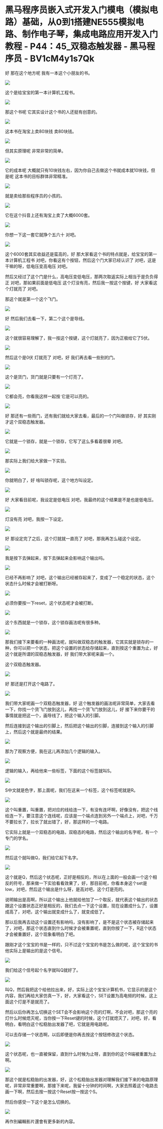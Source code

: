 # 黑马程序员嵌入式开发入门模电（模拟电路）基础，从0到1搭建NE555模拟电路、制作电子琴，集成电路应用开发入门教程 - P44：45_双稳态触发器 - 黑马程序员 - BV1cM4y1s7Qk

好 那在这个地方呢 我有一本这个小朋友的书。

![](img/818b5c7f968cf87585e1ed60399553d0_1.png)

这个是给宝宝的第一本计算机工程书。

![](img/818b5c7f968cf87585e1ed60399553d0_3.png)

那这个书呢 它其实设计这个书的人还挺有创意的。

![](img/818b5c7f968cf87585e1ed60399553d0_5.png)

这本书在淘宝上卖80块钱 卖80块钱。

![](img/818b5c7f968cf87585e1ed60399553d0_7.png)

但其实原理呢 非常非常的简单。

![](img/818b5c7f968cf87585e1ed60399553d0_9.png)

它的成本呢 大概就只有10块钱左右，因为你自己去做这个书就成本就10块钱，但是呢 这本书的目标群体非常精准。

![](img/818b5c7f968cf87585e1ed60399553d0_11.png)

就是卖给那些程序员的小孩的。

![](img/818b5c7f968cf87585e1ed60399553d0_13.png)

它在这个抖音上还有淘宝上卖了大概6000套。

![](img/818b5c7f968cf87585e1ed60399553d0_15.png)

你想一下这一套它就挣个五六十 对吧。

![](img/818b5c7f968cf87585e1ed60399553d0_17.png)

这个6000套其实收益还是蛮高的，好 那大家看这个书的特点就是，给宝宝的第一本计算机工程书 对吧，你看这有个按钮，然后这个门大家已经认识了 对吧，这是干嘛的呀，低电压变高电压 对吧。

然后又经过了这个门是什么，高电压变低电压，那两次取返实际上相当于是负负得正 对吧，那如果前面是低电压 这个灯没有亮，然后我一按这个按键，好 大家看这个灯就亮了 对吧。

那这个就是第一个这个飞门。

![](img/818b5c7f968cf87585e1ed60399553d0_19.png)

好 然后我们去看一下，第二个这个是导线。

![](img/818b5c7f968cf87585e1ed60399553d0_21.png)

这个就很容易理解了，我一按这个按键，这个灯就亮了，因为正极给它了5伏。

![](img/818b5c7f968cf87585e1ed60399553d0_23.png)

然后这个是0伏 灯就亮了 对吧，好 我们再去看一些别的门。

![](img/818b5c7f968cf87585e1ed60399553d0_25.png)

这个是货门，货门就是只要有一个灯亮了。

![](img/818b5c7f968cf87585e1ed60399553d0_27.png)

它都会亮，你看我这样一起按 它是可以亮的。

![](img/818b5c7f968cf87585e1ed60399553d0_29.png)

好 那还有一些雨门，还有我们就给大家去看，最后的一个门叫做锁存，好 其实刚才这个双稳态触发器。

![](img/818b5c7f968cf87585e1ed60399553d0_31.png)

它就是一个锁存，就是一个锁存，它写了这么多看着很晕 对吧。

![](img/818b5c7f968cf87585e1ed60399553d0_33.png)

那实际上我们给大家做一下实验。

![](img/818b5c7f968cf87585e1ed60399553d0_35.png)

你就明白了，好 啥叫锁存呢，这个地方叫设定。

![](img/818b5c7f968cf87585e1ed60399553d0_37.png)

好 大家看目前呢，我设定是低电压 对吧，我最终的这个结果是不是也是低电压。

![](img/818b5c7f968cf87585e1ed60399553d0_39.png)

灯没有亮 对吧，我按一下设定。

![](img/818b5c7f968cf87585e1ed60399553d0_41.png)

好 那设定完了之后，这个灯就就一直亮了 对吧，那我再怎么碰这个设定。

![](img/818b5c7f968cf87585e1ed60399553d0_43.png)

我是按下去弹起来，按下去弹起来会影响这个输出吗。

![](img/818b5c7f968cf87585e1ed60399553d0_45.png)

已经不再影响了 对吧，这个输出已经被存起来了，变成了一个稳定的状态，这个状态什么时候才会被打断呀。

![](img/818b5c7f968cf87585e1ed60399553d0_47.png)

必须你要按一下reset，这个状态呢才会被打断。

![](img/818b5c7f968cf87585e1ed60399553d0_49.png)

这个东西就是一个锁存，这个锁存画法呢有很多种。

![](img/818b5c7f968cf87585e1ed60399553d0_51.png)

那我们接下来要看的一种画法呢，就叫做双稳态的触发器，它其实就是锁存的一种，你可以把一个状态，把这个设置的状态给存储起来，直到按这个重置为止，好 这个就是所谓的双稳态触发器，好 我们带大家呢来画一个。

这个双稳态触发器。

![](img/818b5c7f968cf87585e1ed60399553d0_53.png)

好 那还是打开这个电路了。

![](img/818b5c7f968cf87585e1ed60399553d0_55.png)

我们带大家呢画一个双稳态触发器，好 这个触发器的画法呢非常简单，大家去看一下，你找一个货飞门放到这儿，再找一个货飞门放到这儿，好 接下来你要干的事情就是把这一个，画导线了，把这个输入的引脚。

然后连接到这个输出的引脚上，然后把这个输出的引脚，连接到这个输入的引脚上，然后这个就是最终的结果。

![](img/818b5c7f968cf87585e1ed60399553d0_57.png)

那为了观察方便，我在这儿再添加几个逻辑的输入。

![](img/818b5c7f968cf87585e1ed60399553d0_59.png)

逻辑的输入，再给他来一些标签，下面的这个标签就叫S。

![](img/818b5c7f968cf87585e1ed60399553d0_61.png)

S中文就是色字，那上面呢，我们在这来一个标签，这个标签呢就是R。

![](img/818b5c7f968cf87585e1ed60399553d0_63.png)

这个叫重置，叫重置，把对应的线给连一下，有没有连坏啊，好像没有，把这个线给连一下，要注意这个连线呢，应该是一个端点连到另外一个端点上，对吧，千万不要拉长了，拉长了就出错了，好，那这样的一个电路。

它实际上就是一个双稳态的电路，双稳态的电路，然后这个输出的名字呢，有一个专门的学名。

![](img/818b5c7f968cf87585e1ed60399553d0_65.png)

然后这个就叫做Q，我们给它起下名字。

![](img/818b5c7f968cf87585e1ed60399553d0_67.png)

这个就是Q，然后这个状态呢，正好是相反的，所以在上面的一般会画一个这个相反的符号，那来做一下实验看看效果了，好，那目前呢，你看本身这个set是low，对吧，然后这个输出是什么呀，是高对吧，这个灯是亮的。

说明输出是高啊，所以这个输出上他就给他加了一个取反，就代表这个输出的状态跟这个设置状态正好是相反的，我们去点一下这个设置，现在设置成什么了，设置成高了，对吧，这个输出就变成什么了，就变成低了。

那以后我再去动这个设置还有影响吗，没有影响了，是不是这个状态被存储起来了，对吧，那这个状态直到什么时候才会被重置呢，直到你按了一下，R这个状态才会被重置好，这个现象看明白了吧。

跟刚才这个宝宝的书是一样的，只不过这个宝宝的书是怎么做的呢，这个宝宝的书他实际上是输出的是这个信号。

![](img/818b5c7f968cf87585e1ed60399553d0_69.png)

我们给这个信号起个名字就叫Q就好了。

![](img/818b5c7f968cf87585e1ed60399553d0_71.png)

叫Q，然后我把这个给他拉出来，好，实际上这个宝宝计算机书，它显示的是这个内容，我们再给大家仿真一下，好，大家看这个，SET设置为高电频的时候，这上面这个灯是不是就亮了。

然后以后你再怎么切换这个SET会不会影响这个亮的灯啊，不会对吧，那这个亮的灯什么时候熄灭呢，当你按一下Reset键的时候，这个灯就熄灭了，对吧，好，看明白，看明白这个松稳胎出发器了吧，它就是用电路呢。

可以去存储一个状态啊，以后即便是你再去按这个按钮修改这个状态。

![](img/818b5c7f968cf87585e1ed60399553d0_73.png)

这个状态呢，也一直被保留，直到什么时候为止呀，直到你的这个R端被重置为止啊。

![](img/818b5c7f968cf87585e1ed60399553d0_75.png)

那这个就是松稳胎的出发器，好，这个松稳胎出发器对理解我们接下来的电路原理呢，非常非常重要啊，那接下来呢，我留十分钟的时间啊，大家去照着这个电路去画一下啊，然后去按一按这个Reset按一按这个S。

然后你感受一下这个是怎么切换的。

![](img/818b5c7f968cf87585e1ed60399553d0_77.png)

再作別編輯影片還會有更多新的內容。